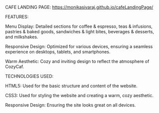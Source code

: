 CAFE LANDING PAGE:  https://monikasivaraj.github.io/cafeLandingPage/

FEATURES:
 
  Menu Display: Detailed sections for coffee & espresso, teas & infusions, pastries & baked goods, sandwiches & light bites, beverages & desserts, and milkshakes. 
  
  Responsive Design: Optimized for various devices, ensuring a seamless experience on desktops, tablets, and smartphones. 
  
  Warm Aesthetic: Cozy and inviting design to reflect the atmosphere of CozyCaf.

TECHNOLOGIES USED:

  HTML5: Used for the basic structure and content of the website. 
  
  CSS3: Used for styling the website and creating a warm, cozy aesthetic. 
  
  Responsive Design: Ensuring the site looks great on all devices.
